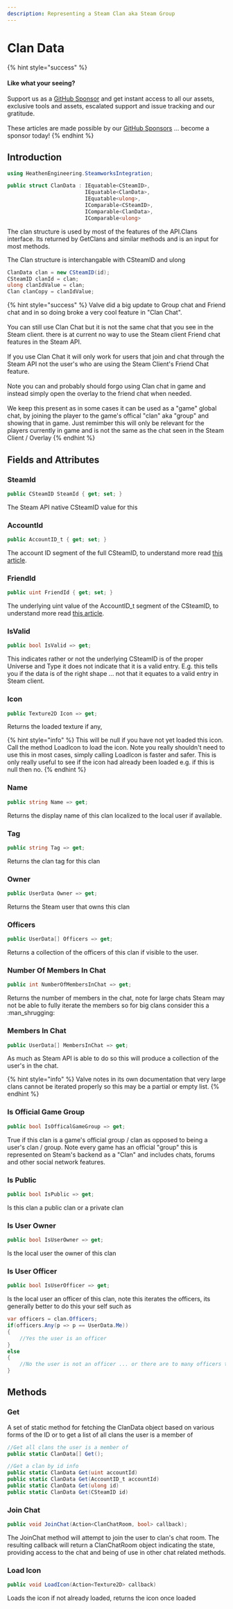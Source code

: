 ```yaml
---
description: Representing a Steam Clan aka Steam Group
---
```


# Clan Data

{% hint style="success" %}
#### Like what your seeing?

Support us as a [GitHub Sponsor](../../../../become-a-sponsor/) and get instant access to all our assets, exclusive tools and assets, escalated support and issue tracking and our gratitude.\
\
These articles are made possible by our [GitHub Sponsors](../../../../become-a-sponsor/) ... become a sponsor today!
{% endhint %}

## Introduction

```csharp
using HeathenEngineering.SteamworksIntegration;
```

```csharp
public struct ClanData : IEquatable<CSteamID>, 
                         IEquatable<ClanData>, 
                         IEquatable<ulong>, 
                         IComparable<CSteamID>, 
                         IComparable<ClanData>, 
                         IComparable<ulong>
```

The clan structure is used by most of the features of the API.Clans interface. Its returned by GetClans and similar methods and is an input for most methods.

The Clan structure is interchangable with CSteamID and ulong

```csharp
ClanData clan = new CSteamID(id);
CSteamID clanId = clan;
ulong clanIdValue = clan;
Clan clanCopy = clanIdValue;
```

{% hint style="success" %}
Valve did a big update to Group chat and Friend chat and in so doing broke a very cool feature in "Clan Chat".\
\
You can still use Clan Chat but it is not the same chat that you see in the Steam client. there is at current no way to use the Steam client Friend chat features in the Steam API. \
\
If you use Clan Chat it will only work for users that join and chat through the Steam API not the user's who are using the Steam Client's Friend Chat feature.\
\
Note you can and probably should forgo using Clan chat in game and instead simply open the overlay to the friend chat when needed.\
\
We keep this present as in some cases it can be used as a "game" global chat, by joining the player to the game's offical "clan" aka "group" and showing that in game. Just remimber this will only be relevant for the players currently in game and is not the same as the chat seen in the Steam Client / Overlay
{% endhint %}

## Fields and Attributes

### SteamId

```csharp
public CSteamID SteamId { get; set; }
```

The Steam API native CSteamID value for this&#x20;

### AccountId

```csharp
public AccountID_t { get; set; }
```

The account ID segment of the full CSteamID, to understand more read [this article](../../../../company/steam/steamworks/csteamid.md).

### FriendId

```csharp
public uint FriendId { get; set; }
```

The underlying uint value of the AccountID\_t segment of the CSteamID, to understand more read [this article](../../../../company/steam/steamworks/csteamid.md).

### IsValid

```csharp
public bool IsValid => get;
```

This indicates rather or not the underlying CSteamID is of the proper Universe and Type it does not indicate that it is a valid entry. E.g. this tells you if the data is of the right shape ... not that it equates to a valid entry in Steam client.

### Icon

```csharp
public Texture2D Icon => get;
```

Returns the loaded texture if any,&#x20;

{% hint style="info" %}
This will be null if you have not yet loaded this icon. Call the method LoadIcon to load the icon. Note you really shouldn't need to use this in most cases, simply calling LoadIcon is faster and safer. This is only really useful to see if the icon had already been loaded e.g. if this is null then no.
{% endhint %}

### Name

```csharp
public string Name => get;
```

Returns the display name of this clan localized to the local user if available.

### Tag

```csharp
public string Tag => get; 
```

Returns the clan tag for this clan

### Owner

```csharp
public UserData Owner => get;
```

Returns the Steam user that owns this clan

### Officers

```csharp
public UserData[] Officers => get;
```

Returns a collection of the officers of this clan if visible to the user.

### Number Of Members In Chat

```csharp
public int NumberOfMembersInChat => get;
```

Returns the number of members in the chat, note for large chats Steam may not be able to fully iterate the members so for big clans consider this a :man\_shrugging:

### Members In Chat

```csharp
public UserData[] MembersInChat => get;
```

As much as Steam API is able to do so this will produce a collection of the user's in the chat.&#x20;

{% hint style="info" %}
Valve notes in its own documentation that very large clans cannot be iterated properly so this may be a partial or empty list.
{% endhint %}

### Is Official Game Group

```csharp
public bool IsOfficalGameGroup => get;
```

True if this clan is a game's official group / clan as opposed to being a user's clan / group. Note every game has an official "group" this is represented on Steam's backend as a "Clan" and includes chats, forums and other social network features.

### Is Public

```csharp
public bool IsPublic => get;
```

Is this clan a public clan or a private clan

### Is User Owner

```csharp
public bool IsUserOwner => get;
```

Is the local user the owner of this clan

### Is User Officer

```csharp
public bool IsUserOfficer => get;
```

Is the local user an officer of this clan, note this iterates the officers, its generally better to do this your self such as&#x20;

```csharp
var officers = clan.Officers;
if(officers.Any(p => p == UserData.Me))
{
    //Yes the user is an officer
}
else
{
    //No the user is not an officer ... or there are to many officers to properly iterate
}
```



## Methods

### Get

A set of static method for fetching the ClanData object based on various forms of the ID or to get a list of all clans the user is a member of

```csharp
//Get all clans the user is a member of
public static ClanData[] Get();

//Get a clan by id info
public static ClanData Get(uint accountId)
public static ClanData Get(AccountID_t accountId)
public static ClanData Get(ulong id)
public static ClanData Get(CSteamID id)
```

### Join Chat

```csharp
public void JoinChat(Action<ClanChatRoom, bool> callback);
```

The JoinChat method will attempt to join the user to clan's chat room. The resulting callback will return a ClanChatRoom object indicating the state, providing access to the chat and being of use in other chat related methods.

### Load Icon

```csharp
public void LoadIcon(Action<Texture2D> callback)
```

Loads the icon if not already loaded, returns the icon once loaded
